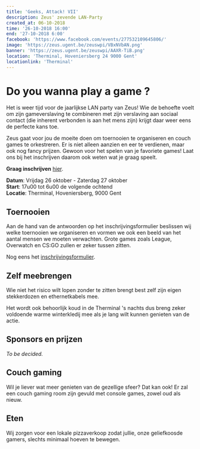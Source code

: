 ```yaml
---
title: 'Geeks, Attack! VII'
description: Zeus' zevende LAN-Party
created_at: 06-10-2018
time: '26-10-2018 16:00'
end: '27-10-2018 6:00'
facebook: 'https://www.facebook.com/events/277532109645806/'
image: 'https://zeus.ugent.be/zeuswpi/VBxNVbAN.png'
banner: 'https://zeus.ugent.be/zeuswpi/AAXR-TiB.png'
location: 'Therminal, Hoveniersberg 24 9000 Gent'
locationlink: 'Therminal'
---
```


# Do you wanna play a game ?

Het is weer tijd voor de jaarlijkse LAN party van Zeus! Wie de behoefte voelt om zijn gameverslaving te combineren met zijn verslaving aan sociaal contact (die inherent verbonden is aan het mens zijn) krijgt daar weer eens de perfecte kans toe.

Zeus gaat voor jou de moeite doen om toernooien te organiseren en couch games te orkestreren. Er is niet alleen aanzien en eer te verdienen, maar ook nog fancy prijzen. Gewoon voor het spelen van je favoriete games! Laat ons bij het inschrijven daarom ook weten wat je graag speelt.

**Graag inschrijven** [hier](https://goo.gl/forms/pCTnX8ESwxIy6zQg1).

**Datum**: Vrijdag 26 oktober - Zaterdag 27 oktober  
**Start**: 17u00 tot 6u00 de volgende ochtend  
**Locatie**: Therminal, Hoveniersberg, 9000 Gent

## Toernooien

Aan de hand van de antwoorden op het inschrijvingsformulier beslissen wij welke toernooien we organiseren en vormen we ook een beeld van het aantal mensen we moeten verwachten. Grote games zoals League, Overwatch en CS:GO zullen er zeker tussen zitten.

Nog eens het [inschrijvingsformulier](https://goo.gl/forms/pCTnX8ESwxIy6zQg1).

## Zelf meebrengen

Wie niet het risico wilt lopen zonder te zitten brengt best zelf zijn eigen stekkerdozen en ethernetkabels mee.

Het wordt ook behoorlijk koud in de Therminal 's nachts dus breng zeker voldoende warme winterkledij mee als je lang wilt kunnen genieten van de actie.

## Sponsors en prijzen

_To be decided._

## Couch gaming

Wil je liever wat meer genieten van de gezellige sfeer? Dat kan ook! Er zal een couch gaming room zijn gevuld met console games, zowel oud als nieuw.

## Eten

Wij zorgen voor een lokale pizzaverkoop zodat jullie, onze geliefkoosde gamers, slechts minimaal hoeven te bewegen.
